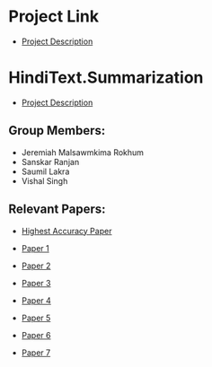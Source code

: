  
# Project Link
- [Project Description](https://drive.google.com/drive/folders/1fkKgLCF30ktKIy_EywxHfVa6AUAViQ3A?usp=sharing)


# HindiText.Summarization
- [Project Description](https://ilsum.github.io/ilsum/2023/index.html)

## Group Members:
- Jeremiah Malsawmkima Rokhum
- Sanskar Ranjan
- Saumil Lakra
- Vishal Singh


## Relevant Papers:

- [Highest Accuracy Paper](https://arxiv.org/pdf/2303.14461.pdf)

- [Paper 1](https://arxiv.org/pdf/2303.16657.pdf)
- [Paper 2](https://dl.acm.org/doi/abs/10.1145/3574318.3574328)
- [Paper 3](https://www.bhu.ac.in/research_pub/jsr/Volumes/JSR_64_01_2020/49.pdf)
- [Paper 4](https://ieeexplore.ieee.org/document/9498309)
- [Paper 5](https://ceur-ws.org/Vol-3395/T6-7.pdf)
- [Paper 6](https://ieeexplore.ieee.org/document/8882968)
- [Paper 7](https://ceur-ws.org/Vol-3395/T6-9.pdf)

